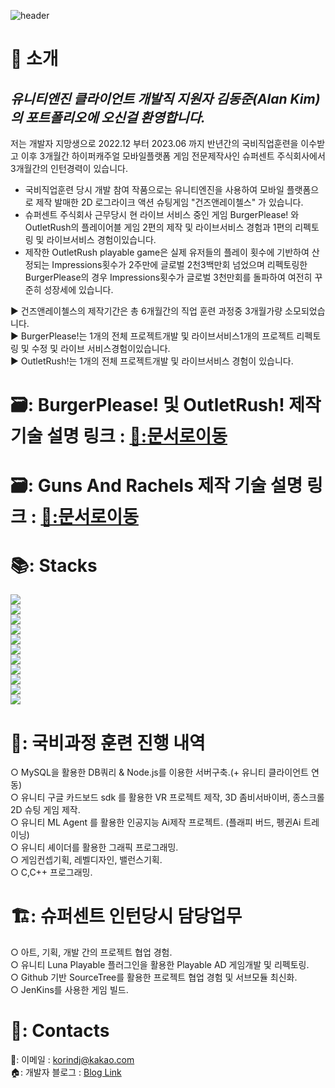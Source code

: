 ![header](https://capsule-render.vercel.app/api?type=waving&color=gradient&height=250&section=header&text=UnityEngine3D%20클라이언트%20개발자%20김동준%20포트폴리오&fontSize=35)
<br>

# 👦 소개

## ***유니티엔진 클라이언트 개발직 지원자 김동준(Alan Kim)의 포트폴리오에 오신걸 환영합니다.***<br>

저는 개발자 지망생으로 2022.12 부터 2023.06 까지 반년간의 국비직업훈련을 이수받고 이후 3개월간 하이퍼캐주얼 모바일플랫폼 게임 전문제작사인 슈퍼센트 주식회사에서 3개월간의 인턴경력이 있습니다.<br>
* 국비직업훈련 당시 개발 참여 작품으로는 유니티엔진을 사용하여 모바일 플랫폼으로 제작 발매한 2D 로그라이크 액션 슈팅게임 "건즈앤레이첼스" 가 있습니다.<br>
* 슈퍼센트 주식회사 근무당시 현 라이브 서비스 중인 게임 BurgerPlease! 와 OutletRush의 플레이어블 게임 2편의 제작 및 라이브서비스 경험과 1편의 리펙토링 및 라이브서비스 경험이있습니다.<br>
* 제작한 OutletRush playable game은 실제 유저들의 플레이 횟수에 기반하여 산정되는 Impressions횟수가 2주만에 글로벌 2천3백만회 넘었으며 리펙토링한 BurgerPlease의 경우 Impressions횟수가 글로벌 3천만회를 돌파하여 여전히 꾸준히 성장세에 있습니다.

▶️ 건즈앤레이첼스의 제작기간은 총 6개월간의 직업 훈련 과정중 3개월가량 소모되었습니다. <br>
▶️ BurgerPlease!는 1개의 전체 프로젝트개발 및 라이브서비스1개의 프로젝트 리펙토링 및 수정 및 라이브 서비스경험이있습니다. <br>
▶️ OutletRush!는 1개의 전체 프로젝트개발 및 라이브서비스 경험이 있습니다.

# 🗃️: BurgerPlease! 및 OutletRush! 제작 기술 설명 링크 : [📜:문서로이동](https://github.com/iLovealan1/KIm-Dong-Joon-game-client-Portfolio/blob/main/PlayableGamesReadMe.md)  
# 🗃️: Guns And Rachels 제작 기술 설명 링크 : [📜:문서로이동](https://github.com/iLovealan1/KIm-Dong-Joon-game-client-Portfolio/blob/main/GunsAndRachels_ReadMe.md)<br>


# 📚: Stacks<br>

<img src="https://img.shields.io/badge/UnityEngine-000000?style=for-the-badge&logo=unity&logoColor=white"><br>
<img src="https://img.shields.io/badge/Csharp-A100FF?style=for-the-badge&logo=C#&logoColor=white"><br>
<img src="https://img.shields.io/badge/C-A8B9CC?style=for-the-badge&logo=c&logoColor=white"><br>
<img src="https://img.shields.io/badge/C++-00599C?style=for-the-badge&logo=cplusplus&logoColor=white"><br>
<img src="https://img.shields.io/badge/mysql-4479A1?style=for-the-badge&logo=mysql&logoColor=white"><br>
<img src="https://img.shields.io/badge/Node.js-339933?style=for-the-badge&logo=nodedotjs&logoColor=white"><br>
<img src="https://img.shields.io/badge/JavaScript-F7DF1E?style=for-the-badge&logo=javascript&logoColor=white"><br>
<img src="https://img.shields.io/badge/TortoiseSVN-000000?style=for-the-badge&logo=TortoiseSVN&logoColor=white"><br>
<img src="https://img.shields.io/badge/github-181717?style=for-the-badge&logo=github&logoColor=white"><br>
<img src="https://img.shields.io/badge/sourcetree-0052CC?style=for-the-badge&logo=sourcetree&logoColor=white"><br>
<img src="https://img.shields.io/badge/Jenkins-D24939?style=for-the-badge&logo=Jenkins&logoColor=white"><br>

# 🏫: 국비과정 훈련 진행 내역<br>

○  MySQL을 활용한 DB쿼리 & Node.js를 이용한 서버구축.(+ 유니티 클라이언트 연동)<br>
○  유니티 구글 카드보드 sdk 를 활용한 VR 프로젝트 제작, 3D 좀비서바이버, 종스크롤 2D 슈팅 게임 제작.<br>
○  유니티 ML Agent 를 활용한 인공지능 Ai제작 프로젝트. (플래피 버드, 펭귄Ai 트레이닝)<br>
○  유니티 셰이더를 활용한 그래픽 프로그래밍.<br>
○  게임컨셉기획, 레벨디자인, 밸런스기획.<br>
○  C,C++ 프로그래밍.

# 🏗️: 슈퍼센트 인턴당시 담당업무<br>

○  아트, 기획, 개발 간의 프로젝트 협업 경험.<br>
○  유니티 Luna Playable 플러그인을 활용한 Playable AD 게임개발 및 리펙토링.<br>
○  Github 기반 SourceTree를 활용한 프로젝트 협업 경험 및 서브모듈 최신화.<br>
○  JenKins를 사용한 게임 빌드.

# 🤙: Contacts
📧: 이메일 :  korindj@kakao.com <br>
🏠: 개발자 블로그 : [Blog Link](https://bueong-e.tistory.com)
